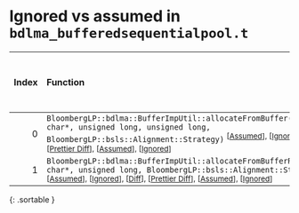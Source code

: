 # Ignored vs assumed in `bdlma_bufferedsequentialpool.t`

<script src="../sorttable.js"></script>

|   Index | Function                                                                                                                                                                                                                                                                                                                                 |   Difference in number of lines |   Function size difference in bytes |   Number of lines in assumed build |   Number of bytes in assumed build |   Number of lines in ignored build |   Number of bytes in ignored build |
|--------:|:-----------------------------------------------------------------------------------------------------------------------------------------------------------------------------------------------------------------------------------------------------------------------------------------------------------------------------------------|--------------------------------:|------------------------------------:|-----------------------------------:|-----------------------------------:|-----------------------------------:|-----------------------------------:|
|       0 | `BloombergLP::bdlma::BufferImpUtil::allocateFromBuffer(long*, char*, unsigned long, unsigned long, BloombergLP::bsls::Alignment::Strategy)` <sup>\[[Assumed](0-assume)\], \[[Ignored](0-none)\], \[[Diff](0.diff.html)\], \[[Prettier Diff](0-diff.html)\], \[[Assumed](0-assume-decompiled.txt)\], \[[Ignored](0-none-decompiled.txt)\] |                               7 |                                  16 |                                 42 |                                112 |                                 35 |                                 96 |
|       1 | `BloombergLP::bdlma::BufferImpUtil::allocateFromBufferRaw(long*, char*, unsigned long, BloombergLP::bsls::Alignment::Strategy)` <sup>\[[Assumed](1-assume)\], \[[Ignored](1-none)\], \[[Diff](1.diff.html)\], \[[Prettier Diff](1-diff.html)\], \[[Assumed](1-assume-decompiled.txt)\], \[[Ignored](1-none-decompiled.txt)\]             |                              -9 |                                 -16 |                                 26 |                                 80 |                                 35 |                                 96 |
{: .sortable }
